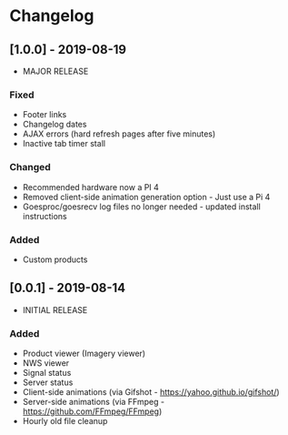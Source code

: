 # Changelog

## [1.0.0] - 2019-08-19
- MAJOR RELEASE
### Fixed
- Footer links
- Changelog dates
- AJAX errors (hard refresh pages after five minutes)
- Inactive tab timer stall
### Changed
- Recommended hardware now a PI 4
- Removed client-side animation generation option - Just use a Pi 4
- Goesproc/goesrecv log files no longer needed - updated install instructions
### Added
- Custom products

## [0.0.1] - 2019-08-14
- INITIAL RELEASE
### Added
- Product viewer (Imagery viewer)
- NWS viewer
- Signal status
- Server status
- Client-side animations (via Gifshot - https://yahoo.github.io/gifshot/)
- Server-side animations (via FFmpeg - https://github.com/FFmpeg/FFmpeg)
- Hourly old file cleanup
